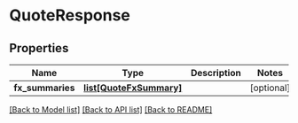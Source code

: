 # QuoteResponse

## Properties
Name | Type | Description | Notes
------------ | ------------- | ------------- | -------------
**fx_summaries** | [**list[QuoteFxSummary]**](QuoteFxSummary.md) |  | [optional] 

[[Back to Model list]](../README.md#documentation-for-models) [[Back to API list]](../README.md#documentation-for-api-endpoints) [[Back to README]](../README.md)


